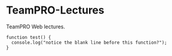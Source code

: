 # TeamPRO-Lectures
TeamPRO Web lectures.
```
function test() {
  console.log("notice the blank line before this function?");
}
```
